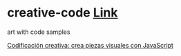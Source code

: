 # creative-code [Link](https://pavelsjo.github.io/creative-code/)
art with code samples

[Codificación creativa: crea piezas visuales con JavaScript](https://www.domestika.org/es/courses/2729-codificacion-creativa-crea-piezas-visuales-con-javascript)
